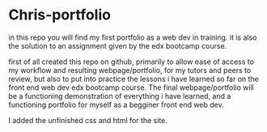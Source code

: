 # Chris-portfolio
in this repo you will find my first portfolio as a web dev in training. it is also the solution to an assignment given by the edx bootcamp course.

first of all created this repo on github, primarily to allow ease of access to my workflow and resulting webpage/portfolio, for my tutors and peers to review, but also to put into practice the lessons i have learned so far on the front end web dev edx bootcamp course. The final webpage/portfolio will be a functioning demonstration of everything i have learned, and a functioning portfolio for myself as a begginer front end web dev.


I added the unfinished css and html for the site. 
